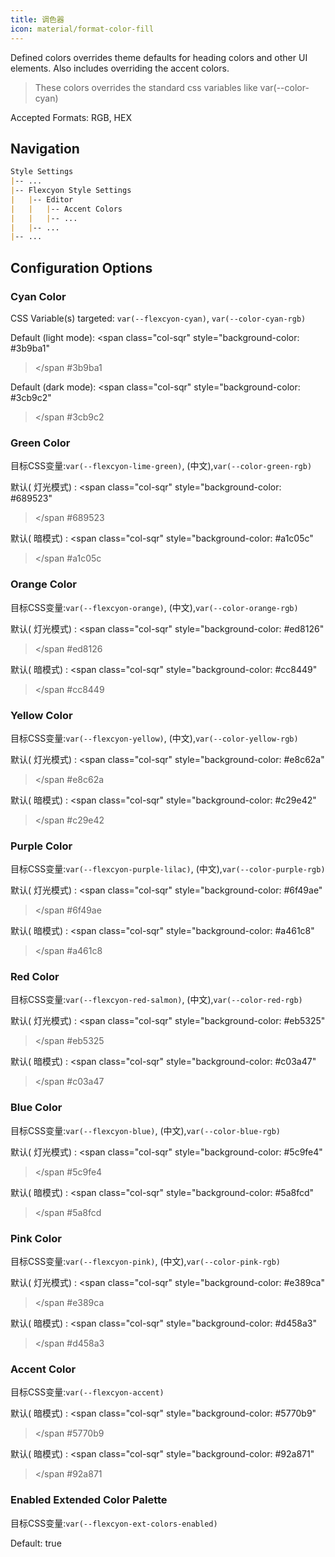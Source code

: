 ```yaml
---
title: 调色器
icon: material/format-color-fill
---
```


Defined colors overrides theme defaults for heading colors and other UI elements.
Also includes overriding the accent colors.
> These colors overrides the standard css variables like var(--color-cyan)

Accepted Formats: RGB, HEX

## Navigation

```md
Style Settings
|-- ...
|-- Flexcyon Style Settings
|   |-- Editor
|   |   |-- Accent Colors
|   |   |-- ...
|   |-- ...
|-- ...
```

## Configuration Options

### Cyan Color

CSS Variable(s) targeted: `var(--flexcyon-cyan)`, `var(--color-cyan-rgb)`

Default (light mode):
<span class="col-sqr" style="background-color: #3b9ba1"
></span
> #3b9ba1

Default (dark mode):
<span class="col-sqr" style="background-color: #3cb9c2"
></span
> #3cb9c2

### Green Color

目标CSS变量:`var(--flexcyon-lime-green)`, (中文),`var(--color-green-rgb)`

默认( 灯光模式) :
<span class="col-sqr" style="background-color: #689523"
></span
> #689523

默认( 暗模式) :
<span class="col-sqr" style="background-color: #a1c05c"
></span
> #a1c05c

### Orange Color

目标CSS变量:`var(--flexcyon-orange)`, (中文),`var(--color-orange-rgb)`

默认( 灯光模式) :
<span class="col-sqr" style="background-color: #ed8126"
></span
> #ed8126

默认( 暗模式) :
<span class="col-sqr" style="background-color: #cc8449"
></span
> #cc8449

### Yellow Color

目标CSS变量:`var(--flexcyon-yellow)`, (中文),`var(--color-yellow-rgb)`

默认( 灯光模式) :
<span class="col-sqr" style="background-color: #e8c62a"
></span
> #e8c62a

默认( 暗模式) :
<span class="col-sqr" style="background-color: #c29e42"
></span
> #c29e42

### Purple Color

目标CSS变量:`var(--flexcyon-purple-lilac)`, (中文),`var(--color-purple-rgb)`

默认( 灯光模式) :
<span class="col-sqr" style="background-color: #6f49ae"
></span
> #6f49ae

默认( 暗模式) :
<span class="col-sqr" style="background-color: #a461c8"
></span
> #a461c8

### Red Color

目标CSS变量:`var(--flexcyon-red-salmon)`, (中文),`var(--color-red-rgb)`

默认( 灯光模式) :
<span class="col-sqr" style="background-color: #eb5325"
></span
> #eb5325

默认( 暗模式) :
<span class="col-sqr" style="background-color: #c03a47"
></span
> #c03a47

### Blue Color

目标CSS变量:`var(--flexcyon-blue)`, (中文),`var(--color-blue-rgb)`

默认( 灯光模式) :
<span class="col-sqr" style="background-color: #5c9fe4"
></span
> #5c9fe4

默认( 暗模式) :
<span class="col-sqr" style="background-color: #5a8fcd"
></span
> #5a8fcd

### Pink Color

目标CSS变量:`var(--flexcyon-pink)`, (中文),`var(--color-pink-rgb)`

默认( 灯光模式) :
<span class="col-sqr" style="background-color: #e389ca"
></span
> #e389ca

默认( 暗模式) :
<span class="col-sqr" style="background-color: #d458a3"
></span
> #d458a3

### Accent Color

目标CSS变量:`var(--flexcyon-accent)`

默认( 暗模式) :
<span class="col-sqr" style="background-color: #5770b9"
></span
> #5770b9

默认( 暗模式) :
<span class="col-sqr" style="background-color: #92a871"
></span
> #92a871

### Enabled Extended Color Palette

目标CSS变量:`var(--flexcyon-ext-colors-enabled)`

Default: true

